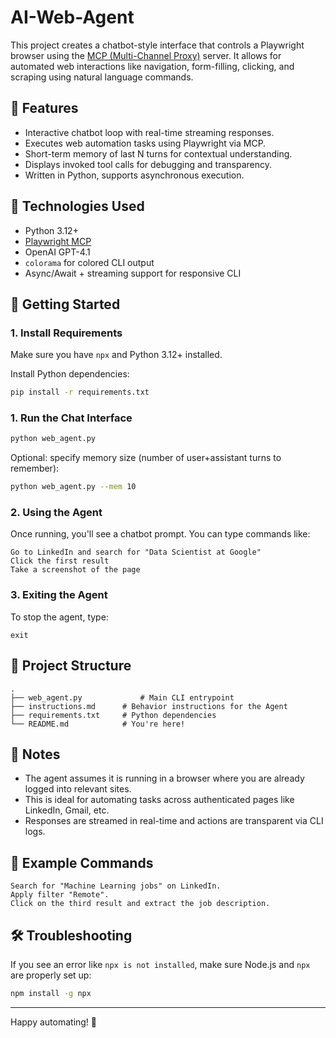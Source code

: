 # AI-Web-Agent

This project creates a chatbot-style interface that controls a Playwright browser using the [MCP (Multi-Channel Proxy)](https://github.com/microsoft/playwright-mcp) server. It allows for automated web interactions like navigation, form-filling, clicking, and scraping using natural language commands.

## 🔧 Features

- Interactive chatbot loop with real-time streaming responses.
- Executes web automation tasks using Playwright via MCP.
- Short-term memory of last N turns for contextual understanding.
- Displays invoked tool calls for debugging and transparency.
- Written in Python, supports asynchronous execution.

## 🧠 Technologies Used

- Python 3.12+
- [Playwright MCP](https://www.npmjs.com/package/@playwright/mcp)
- OpenAI GPT-4.1
- `colorama` for colored CLI output
- Async/Await + streaming support for responsive CLI

## 🚀 Getting Started

### 1. Install Requirements

Make sure you have `npx` and Python 3.12+ installed.

Install Python dependencies:

```bash
pip install -r requirements.txt
````

### 1. Run the Chat Interface

```bash
python web_agent.py
```

Optional: specify memory size (number of user+assistant turns to remember):

```bash
python web_agent.py --mem 10
```

### 2. Using the Agent

Once running, you'll see a chatbot prompt. You can type commands like:

```
Go to LinkedIn and search for "Data Scientist at Google"
Click the first result
Take a screenshot of the page
```

### 3. Exiting the Agent

To stop the agent, type:

```
exit
```

## 📁 Project Structure

```
.
├── web_agent.py             # Main CLI entrypoint
├── instructions.md      # Behavior instructions for the Agent
├── requirements.txt     # Python dependencies
└── README.md            # You're here!
```

## 📌 Notes

* The agent assumes it is running in a browser where you are already logged into relevant sites.
* This is ideal for automating tasks across authenticated pages like LinkedIn, Gmail, etc.
* Responses are streamed in real-time and actions are transparent via CLI logs.

## 🧪 Example Commands

```text
Search for "Machine Learning jobs" on LinkedIn.
Apply filter "Remote".
Click on the third result and extract the job description.
```

## 🛠️ Troubleshooting

If you see an error like `npx is not installed`, make sure Node.js and `npx` are properly set up:

```bash
npm install -g npx
```

---

Happy automating! 🤖